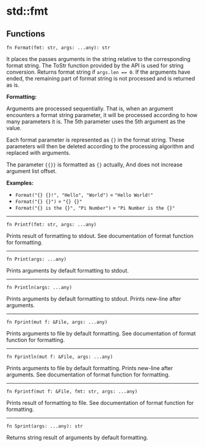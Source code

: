# std::fmt

## Functions
```jule
fn Format(fmt: str, args: ...any): str
```
It places the passes arguments in the string relative to the corresponding format string. The ToStr function provided by the API is used for string conversion. Returns format string if `args.len == 0`. If the arguments have ended, the remaining part of format string is not processed and is returned as is.

**Formatting:**

Arguments are processed sequentially. That is, when an argument encounters a format string parameter, it will be processed according to how many parameters it is. The 5th parameter uses the 5th argument as the value.

Each format parameter is represented as `{}` in the format string. These parameters will then be deleted according to the processing algorithm and replaced with arguments.

The parameter `{{}}` is formatted as `{}` actually,
And does not increase argument list offset.

**Examples:**

- `Format("{} {}!", "Hello", "World")` = `"Hello World!"`
- `Format("{} {}")` = `"{} {}"`
- `Format("{} is the {}", "Pi Number")` = `"Pi Number is the {}"`

---

```jule
fn Printf(fmt: str, args: ...any)
```
Prints result of formatting to stdout. See documentation of format function for formatting.

---

```jule
fn Print(args: ...any)
```
Prints arguments by default formatting to stdout.

---

```jule
fn Println(args: ...any)
```
Prints arguments by default formatting to stdout.
Prints new-line after arguments.

---

```jule
fn Fprint(mut f: &File, args: ...any)
```
Prints arguments to file by default formatting. See documentation of format function for formatting.

---

```jule
fn Fprintln(mut f: &File, args: ...any)
```
Prints arguments to file by default formatting. Prints new-line after arguments. See documentation of format function for formatting.

---

```jule
fn Fprintf(mut f: &File, fmt: str, args: ...any)
```
Prints result of formatting to file. See documentation of format function for formatting.

---

```jule
fn Sprint(args: ...any): str
```
Returns string result of arguments by default formatting.